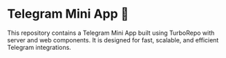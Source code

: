 # Telegram Mini App 🚀

This repository contains a Telegram Mini App built using TurboRepo with server and web components. It is designed for fast, scalable, and efficient Telegram integrations.


